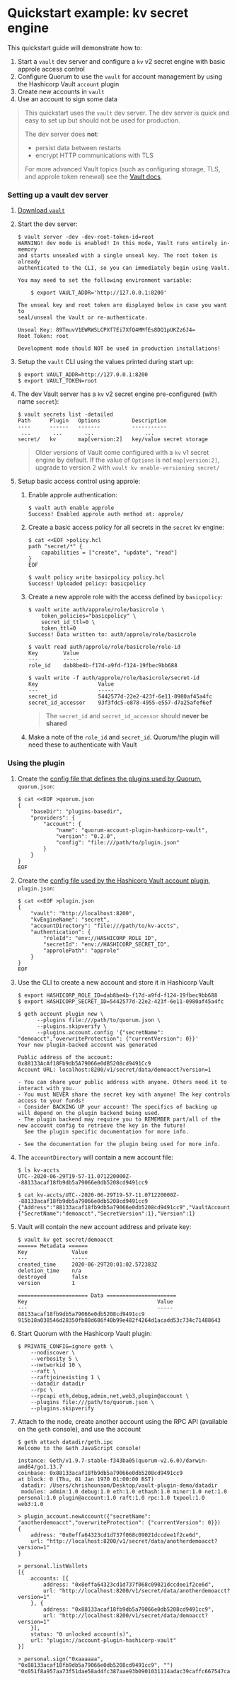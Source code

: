 # Quickstart example: kv secret engine

This quickstart guide will demonstrate how to:

1. Start a `vault` dev server and configure a `kv` v2 secret engine with basic approle access control
1. Configure Quorum to use the `vault` for account management by using the Hashicorp Vault `account` plugin
1. Create new accounts in `vault`
1. Use an account to sign some data

> This quickstart uses the `vault` dev server.  The dev server is quick and easy to set up but should not be used for production.
>   
> The dev server does **not**:
>    * persist data between restarts
>    * encrypt HTTP communications with TLS  
>    
>    For more advanced Vault topics (such as configuring storage, TLS, and approle token renewal) see the [Vault docs](https://www.vaultproject.io/docs).

### Setting up a vault dev server

1. [Download `vault`](https://www.vaultproject.io/downloads)
1. Start the dev server:
    ```shell
    $ vault server -dev -dev-root-token-id=root
    WARNING! dev mode is enabled! In this mode, Vault runs entirely in-memory
    and starts unsealed with a single unseal key. The root token is already
    authenticated to the CLI, so you can immediately begin using Vault.
    
    You may need to set the following environment variable:
    
        $ export VAULT_ADDR='http://127.0.0.1:8200'
    
    The unseal key and root token are displayed below in case you want to
    seal/unseal the Vault or re-authenticate.
    
    Unseal Key: 89TmuvV1EWRWSLCPXf7Ei7XfQ4MMfEs8DQ1pUKZz6J4=
    Root Token: root
    
    Development mode should NOT be used in production installations!
    ```
1. Setup the `vault` CLI using the values printed during start up:
    ```shell
    $ export VAULT_ADDR=http://127.0.0.1:8200
    $ export VAULT_TOKEN=root
    ```
1. The dev Vault server has a `kv` v2 secret engine pre-configured (with name `secret`):
    ```shell
    $ vault secrets list -detailed
    Path      Plugin   Options          Description               
    ----      ------   -------          -----------               
     ...       ...       ...                ...
    secret/   kv       map[version:2]   key/value secret storage  
    ```
    
    > Older versions of Vault come configured with a `kv` v1 secret engine by default. If the value of `Options` is not `map[version:2]`, upgrade to version 2 with `vault kv enable-versioning secret/`
        
1. Setup basic access control using approle:
  
    1. Enable approle authentication:
        ```shell
        $ vault auth enable approle
        Success! Enabled approle auth method at: approle/ 
        ```
    1. Create a basic access policy for all secrets in the `secret` kv engine:
        ```shell
        $ cat <<EOF >policy.hcl
        path "secret/*" {
            capabilities = ["create", "update", "read"]
        }
        EOF
        ```
        ```shell
        $ vault policy write basicpolicy policy.hcl
        Success! Uploaded policy: basicpolicy
        ```
    1. Create a new approle role with the access defined by `basicpolicy`:
        ```shell
        $ vault write auth/approle/role/basicrole \
            token_policies="basicpolicy" \
            secret_id_ttl=0 \
            token_ttl=0
        Success! Data written to: auth/approle/role/basicrole
        ```
        ```shell
        $ vault read auth/approle/role/basicrole/role-id
        Key        Value
        ---        -----
        role_id    dab8be4b-f17d-a9fd-f124-19fbec9bb688
        ```
        ```shell
        $ vault write -f auth/approle/role/basicrole/secret-id
        Key                   Value
        ---                   -----
        secret_id             5442577d-22e2-423f-6e11-0980af45a4fc
        secret_id_accessor    93f3fdc5-e878-4955-e557-d7a25afef6ef
        ```
        
        > The `secret_id` and `secret_id_accessor` should **never be shared**
    
    1. Make a note of the `role_id` and `secret_id`.  Quorum/the plugin will need these to authenticate with Vault

### Using the plugin
1. Create the [config file that defines the plugins used by Quorum](configuration.md#quorum-configuration), `quorum.json`:
    ```shell
    $ cat <<EOF >quorum.json
    {
        "baseDir": "plugins-basedir",
        "providers": {
            "account": {
                "name": "quorum-account-plugin-hashicorp-vault",
                "version": "0.2.0",
                "config": "file:///path/to/plugin.json"
            }
        }
    }
    EOF
    ```
1. Create the [config file used by the Hashicorp Vault account plugin](configuration.md#plugin-configuration), `plugin.json`:
    ```shell
    $ cat <<EOF >plugin.json 
    {
        "vault": "http://localhost:8200",
        "kvEngineName": "secret",
        "accountDirectory": "file:///path/to/kv-accts",
        "authentication": {
            "roleId": "env://HASHICORP_ROLE_ID",
            "secretId": "env://HASHICORP_SECRET_ID",
            "approlePath": "approle"
        }
    }
    EOF
    ```
1. Use the CLI to create a new account and store it in Hashicorp Vault 
    ```shell
    $ export HASHICORP_ROLE_ID=dab8be4b-f17d-a9fd-f124-19fbec9bb688 
    $ export HASHICORP_SECRET_ID=5442577d-22e2-423f-6e11-0980af45a4fc   
    ```
    ```shell  
    $ geth account plugin new \
          --plugins file:///path/to/quorum.json \
          --plugins.skipverify \
          --plugins.account.config '{"secretName": "demoacct","overwriteProtection": {"currentVersion": 0}}'
    Your new plugin-backed account was generated
    
    Public address of the account:   0x88133AcAf18Fb9db5A79066e0dB5208cd9491Cc9
    Account URL: localhost:8200/v1/secret/data/demoacct?version=1
    
    - You can share your public address with anyone. Others need it to interact with you.
    - You must NEVER share the secret key with anyone! The key controls access to your funds!
    - Consider BACKING UP your account! The specifics of backing up will depend on the plugin backend being used.
    - The plugin backend may require you to REMEMBER part/all of the new account config to retrieve the key in the future!
      See the plugin specific documentation for more info.
    
    - See the documentation for the plugin being used for more info.
    ```
1. The `accountDirectory` will contain a new account file:
    ```shell
    $ ls kv-accts
    UTC--2020-06-29T19-57-11.071220000Z--88133acaf18fb9db5a79066e0db5208cd9491cc9
    ```
    ```shell
    $ cat kv-accts/UTC--2020-06-29T19-57-11.071220000Z--88133acaf18fb9db5a79066e0db5208cd9491cc9
    {"Address":"88133acaf18fb9db5a79066e0db5208cd9491cc9","VaultAccount":{"SecretName":"demoacct","SecretVersion":1},"Version":1}
    ```
1. Vault will contain the new account address and private key:
    ```shell
    $ vault kv get secret/demoacct
    ====== Metadata ======
    Key              Value
    ---              -----
    created_time     2020-06-29T20:01:02.572383Z
    deletion_time    n/a
    destroyed        false
    version          1
    
    ====================== Data ======================
    Key                                         Value
    ---                                         -----
    88133acaf18fb9db5a79066e0db5208cd9491cc9    915b18a038546d28350fb88d686f40b99e482f4264d1acadd53c734c71488643
    ```

1. Start Quorum with the Hashicorp Vault plugin:
    ```shell
    $ PRIVATE_CONFIG=ignore geth \
        --nodiscover \
        --verbosity 5 \
        --networkid 10 \
        --raft \
        --raftjoinexisting 1 \
        --datadir datadir
        --rpc \
        --rpcapi eth,debug,admin,net,web3,plugin@account \
        --plugins file:///path/to/quorum.json \
        --plugins.skipverify 
    ```
1. Attach to the node, create another account using the RPC API (available on the `geth` console), and use the account
    ```shell
    $ geth attach datadir/geth.ipc
    Welcome to the Geth JavaScript console!
    
    instance: Geth/v1.9.7-stable-f343ba05(quorum-v2.6.0)/darwin-amd64/go1.13.7
    coinbase: 0x88133acaf18fb9db5a79066e0db5208cd9491cc9
    at block: 0 (Thu, 01 Jan 1970 01:00:00 BST)
     datadir: /Users/chrishounsom/Desktop/vault-plugin-demo/datadir
     modules: admin:1.0 debug:1.0 eth:1.0 ethash:1.0 miner:1.0 net:1.0 personal:1.0 plugin@account:1.0 raft:1.0 rpc:1.0 txpool:1.0 web3:1.0
    
    > plugin_account.newAccount({"secretName": "anotherdemoacct","overwriteProtection": {"currentVersion": 0}})
    {
        address: "0x8effa64323cd1d737f068c09021dccdee1f2ce6d",
        url: "http://localhost:8200/v1/secret/data/anotherdemoacct?version=1"
    }
   
    > personal.listWallets
    [{
        accounts: [{
            address: "0x8effa64323cd1d737f068c09021dccdee1f2ce6d",
            url: "http://localhost:8200/v1/secret/data/anotherdemoacct?version=1"
        }, {
            address: "0x88133acaf18fb9db5a79066e0db5208cd9491cc9",
            url: "http://localhost:8200/v1/secret/data/demoacct?version=1"
        }],
        status: "0 unlocked account(s)",
        url: "plugin://account-plugin-hashicorp-vault"
    }]
   
    > personal.sign("0xaaaaaa", "0x88133acaf18fb9db5a79066e0db5208cd9491cc9", "")
    "0x051f8a957aa73f51dae58ad4fc387aae93b0901031114adac39caffc667547ca3746e0982744226a2ffdf763ed747f21aba36237fc4382cac72cf81d721303511b"
    ```
   